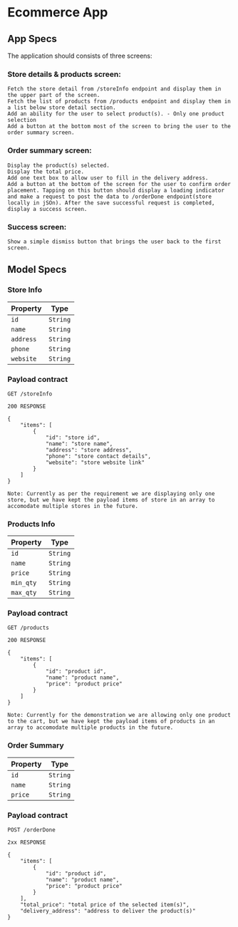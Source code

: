 # Ecommerce App

## App Specs

The application should consists of three screens:
 
### Store details & products screen:

```
Fetch the store detail from /storeInfo endpoint and display them in the upper part of the screen.
Fetch the list of products from /products endpoint and display them in a list below store detail section.
Add an ability for the user to select product(s). - Only one product selection
Add a button at the bottom most of the screen to bring the user to the order summary screen.
```

### Order summary screen:
```
Display the product(s) selected.
Display the total price.
Add one text box to allow user to fill in the delivery address.
Add a button at the bottom of the screen for the user to confirm order placement. Tapping on this button should display a loading indicator and make a request to post the data to /orderDone endpoint(store locally in jSOn). After the save successful request is completed, display a success screen.
```

### Success screen:
```
Show a simple dismiss button that brings the user back to the first screen.
```


## Model Specs

### Store Info

| Property      | Type                |
|---------------|---------------------|
| `id`          | `String`            |
| `name` 		| `String` 			  |
| `address`	    | `String` 			  |
| `phone`	    | `String`            |
| `website`	    | `String`            |

### Payload contract

```
GET /storeInfo

200 RESPONSE

{
	"items": [
		{
			"id": "store id",
			"name": "store name",
			"address": "store address",
			"phone": "store contact details",
			"website": "store website link"
		}
	]
}

Note: Currently as per the requirement we are displaying only one store, but we have kept the payload items of store in an array to accomodate multiple stores in the future.

```

### Products Info

| Property      | Type                |
|---------------|---------------------|
| `id`          | `String`            |
| `name` 		| `String` 			  |
| `price`	    | `String` 			  |
| `min_qty`	    | `String`            |
| `max_qty`	    | `String`            |

### Payload contract

```
GET /products

200 RESPONSE

{
	"items": [
		{
			"id": "product id",
			"name": "product name",
			"price": "product price"
		}
	]
}

Note: Currently for the demonstration we are allowing only one product to the cart, but we have kept the payload items of products in an array to accomodate multiple products in the future.

```

### Order Summary

| Property      | Type                |
|---------------|---------------------|
| `id`          | `String`            |
| `name` 		| `String` 			  |
| `price`	    | `String` 			  |

### Payload contract

```
POST /orderDone

2xx RESPONSE

{
	"items": [
		{
			"id": "product id",
			"name": "product name",
			"price": "product price"
		}
	],
	"total_price": "total price of the selected item(s)",
	"delivery_address": "address to deliver the product(s)"
}

```
